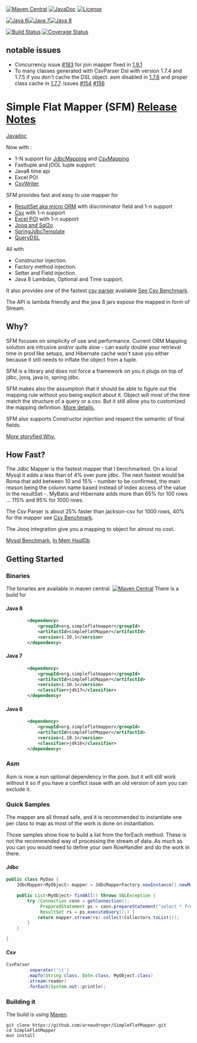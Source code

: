 [![Maven Central](https://img.shields.io/maven-central/v/org.simpleflatmapper/simpleFlatMapper.svg)](https://maven-badges.herokuapp.com/maven-central/org.simpleflatmapper/simpleFlatMapper)
[![JavaDoc](https://img.shields.io/badge/javadoc-1.10.1-blue.svg)](http://www.javadoc.io/doc/org.simpleflatmapper/simpleFlatMapper)
[![License](https://img.shields.io/github/license/arnaudroger/simpleFlatMapper.svg)](https://raw.githubusercontent.com/arnaudroger/SimpleFlatMapper/master/LICENSE)

[![Java 6](https://img.shields.io/badge/java-6-orange.svg)](#java-6)[![Java 7](https://img.shields.io/badge/java-7-green.svg)](#java-7)[![Java 8](https://img.shields.io/badge/java-8-brightgreen.svg)](#java-8)

[![Build Status](https://img.shields.io/travis/arnaudroger/SimpleFlatMapper.svg)](https://travis-ci.org/arnaudroger/SimpleFlatMapper)
[![Coverage Status](https://img.shields.io/coveralls/arnaudroger/SimpleFlatMapper.svg)](https://coveralls.io/r/arnaudroger/SimpleFlatMapper)

## notable issues
* Concurrency issue [#183](https://github.com/arnaudroger/SimpleFlatMapper/issues/183) for join mapper fixed in [1.9.1](https://github.com/arnaudroger/SimpleFlatMapper/issues?q=milestone%3A1.9.1)
* To many classes generated with CsvParser Dsl with version 1.7.4 and 1.7.5 if you don't cache the DSL object. asm disabled in  [1.7.6](https://github.com/arnaudroger/SimpleFlatMapper/issues?q=milestone%3A1.7.6) and proper class cache in [1.7.7](https://github.com/arnaudroger/SimpleFlatMapper/issues?q=milestone%3A1.7.7). issues [#154](https://github.com/arnaudroger/SimpleFlatMapper/issues/154) [#156](https://github.com/arnaudroger/SimpleFlatMapper/issues/156)

# Simple Flat Mapper (SFM) [Release Notes](https://github.com/arnaudroger/SimpleFlatMapper/wiki/SimpleFlatMapper-v1.10.1)

[Javadoc](http://arnaudroger.github.io/SimpleFlatMapper/javadoc/)

Now with :
- 1-N support for [JdbcMapping](https://github.com/arnaudroger/SimpleFlatMapper/wiki/SimpleFlatMapper-JdbcMapper-1-N-relationship) and [CsvMapping](https://github.com/arnaudroger/SimpleFlatMapper/wiki/SimpleFlatMapper-CsvMapper-1-N-relationship)
- Fasttuple and jOOL tuple support.
- Java8 time api
- Excel POI
- [CsvWriter](https://github.com/arnaudroger/SimpleFlatMapper/wiki/CsvWriter)

SFM provides fast and easy to use mapper for

- [ResultSet aka micro ORM](https://github.com/arnaudroger/SimpleFlatMapper/wiki/JdbcMapper) with discriminator field and 1-n support
- [Csv](https://github.com/arnaudroger/SimpleFlatMapper/wiki/CsvParser#with-csvmapper) with 1-n support
- [Excel POI](https://github.com/arnaudroger/SimpleFlatMapper/wiki/Excel-Mapper) with 1-n support
- [Jooq and Sql2o](https://github.com/arnaudroger/SimpleFlatMapper/wiki/SFM-Integration-in-Jooq)
- [SpringJdbcTemplate](src/main/java/org/sfm/jdbc/spring)
- [QueryDSL](src/main/java/org/sfm/querydsl)

All with 

- Constructor injection.
- Factory method injection.
- Setter and Field injection.
- Java 8 Lambdas, Optional and Time support.

It also provides one of the fastest [csv parser](https://github.com/arnaudroger/SimpleFlatMapper/wiki/CsvParser) available [See Csv Benchmark](https://github.com/arnaudroger/SimpleFlatMapper/wiki/Csv-Performance).

The API is lambda friendly and the java 8 jars expose the mapped in form of Stream.

## Why?

SFM focuses on simplicity of use and performance. Current ORM Mapping solution are intrusive and/or quite slow -
can easily double your retrieval time in prod like setups, and Hibernate cache won't save you either because it
still needs to inflate the object from a tuple.

SFM is a library and does not force a framework on you it plugs on top of jdbc, jooq, java io, spring jdbc.

SFM makes also the assumption that it should be able to figure out the mapping rule without you being explicit about it.
Object will most of the time match the structure of a query or a csv. But it still allow you to customized the mapping
definition. [More details.](https://github.com/arnaudroger/SimpleFlatMapper/wiki/Property-Mapping)

SFM also supports Constructor injection and respect the semantic of final fields.

[More storyfied Why.](https://github.com/arnaudroger/SimpleFlatMapper/wiki/Why-extended-version)

## How Fast?

The Jdbc Mapper is the fastest mapper that I benchmarked.
On a local Mysql it adds a less than of 4% over pure jdbc. 
The next fastest would be Roma that add between 10 and 15% - number to be confirmed, the main reason being the column name based instead of index access of the value in the resultSet -. 
MyBatis and Hibernate adds more than 65% for 100 rows ... 115% and 95% for 1000 rows.

The Csv Parser is about 25% faster than jackson-csv for 1000 rows, 40% for the mapper  see [Csv Benchmark](https://github.com/arnaudroger/SimpleFlatMapper/wiki/Csv-Performance).

The Jooq integration give you a mapping to object for almost no cost.

[Mysql Benchmark](https://github.com/arnaudroger/SimpleFlatMapper/wiki/Jdbc-Performance-Local-Mysql), [In Mem HsqlDb](https://github.com/arnaudroger/SimpleFlatMapper/wiki/Jdbc-Performance-In-Memory-HsqlDb)

## Getting Started

### Binaries

The binaries are available in maven central. 
[![Maven Central](https://img.shields.io/maven-central/v/org.simpleflatmapper/simpleFlatMapper.svg)](https://maven-badges.herokuapp.com/maven-central/org.simpleflatmapper/simpleFlatMapper)
There is a build for

#### Java 8

```xml
		<dependency>
			<groupId>org.simpleflatmapper</groupId>
			<artifactId>simpleFlatMapper</artifactId>
			<version>1.10.1</version>
		</dependency>
```

#### Java 7

```xml
		<dependency>
			<groupId>org.simpleflatmapper</groupId>
			<artifactId>simpleFlatMapper</artifactId>
			<version>1.10.1</version>
			<classifier>jdk17</classifier>
		</dependency>
```

#### Java 6

```xml
		<dependency>
			<groupId>org.simpleflatmapper</groupId>
			<artifactId>simpleFlatMapper</artifactId>
			<version>1.10.1</version>
			<classifier>jdk16</classifier>
		</dependency>
```
### Asm

Asm is now a non optional dependency in the pom. but it will still work without it so if you have a conflict issue with an old version of asm you can exclude it.

### Quick Samples

The mapper are all thread safe, and it is recommended to instantiate one per class to map as most of the work is done on
instantiation.

Those samples show how to build a list from the forEach method. These is not the recommended way of processing the
stream of data. As much as you can you would need to define your own RowHandler and do the work in there.

#### Jdbc

```java
public class MyDao {
	JdbcMapper<MyObject> mapper = JdbcMapperFactory.newInstance().newMapper(MyObject.class);

	public List<MyObject> findAll() throws SQLException {
		try (Connection conn = getConnection();
		     PreparedStatement ps = conn.prepareStatement("select * from my_table");
		     ResultSet rs = ps.executeQuery();) {
			return mapper.stream(rs).collect(Collectors.toList());
		}
	}

}
```

#### Csv

```java
CsvParser
        .separator('\t')
        .mapTo(String.class, Date.class, MyObject.class)
        .stream(reader)
        .forEach(System.out::println);
```

### Building it

The build is using [Maven](http://maven.apache.org/).

```
git clone https://github.com/arnaudroger/SimpleFlatMapper.git
cd SimpleFlatMapper
mvn install
```

 
